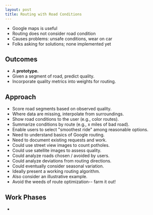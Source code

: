 ```yaml
---
layout: post
title: Routing with Road Conditions
---
```

- Google maps is useful
- Routing does not consider road condition
- Causes problems: unsafe conditions, wear on car
- Folks asking for solutions; none implemented yet


## Outcomes

- A **prototype.**
- Given a segment of road, predict quality.
- Incorporate quality metrics into weights for routing.


## Approach

- Score road segments based on observed quality.
- Where data are missing, interpolate from surroundings.
- Show road conditions to the user (e.g., color routes).
- Summarize conditions by route (e.g., x miles of bad road).
- Enable users to select "smoothest ride" among reasonable options.
- Need to understand basics of Google routing.
- Need to document existing requests and work.
- Could use street view images to count potholes.
- Could use satellite images to assess quality.
- Could analyze roads chosen / avoided by users.
- Could analyze deviations from routing directions.
- Could eventually consider seasonal variation.
- Ideally present a working routing algorithm.
- Also consider an illustrative example.
- Avoid the weeds of route optimization-- farm it out!


## Work Phases

- 